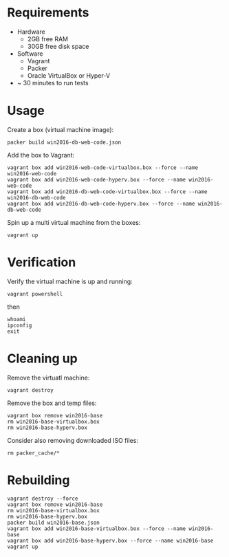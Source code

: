 # Requirements
* Hardware
  * 2GB free RAM
  * 30GB free disk space
* Software
  * Vagrant
  * Packer
  * Oracle VirtualBox or Hyper-V
* ~ 30 minutes to run tests

# Usage
Create a box (virtual machine image):

`packer build win2016-db-web-code.json`


Add the box to Vagrant:

```
vagrant box add win2016-web-code-virtualbox.box --force --name win2016-web-code
vagrant box add win2016-web-code-hyperv.box --force --name win2016-web-code
vagrant box add win2016-db-web-code-virtualbox.box --force --name win2016-db-web-code
vagrant box add win2016-db-web-code-hyperv.box --force --name win2016-db-web-code
```


Spin up a multi virtual machine from the boxes:

`vagrant up`

# Verification
Verify the virtual machine is up and running:

`vagrant powershell`

then
```
whoami
ipconfig
exit
```

# Cleaning up
Remove the virtuatl machine:

`vagrant destroy`


Remove the box and temp files:

```
vagrant box remove win2016-base
rm win2016-base-virtualbox.box
rm win2016-base-hyperv.box
```

Consider also removing downloaded ISO files:

`rm packer_cache/*`


# Rebuilding
```
vagrant destroy --force
vagrant box remove win2016-base
rm win2016-base-virtualbox.box
rm win2016-base-hyperv.box
packer build win2016-base.json
vagrant box add win2016-base-virtualbox.box --force --name win2016-base
vagrant box add win2016-base-hyperv.box --force --name win2016-base
vagrant up
```
